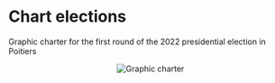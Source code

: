 # Chart elections

Graphic charter for the first round of the 2022 presidential election in Poitiers

<div align="center">
  <img src="https://i.ibb.co/vVBhCxh/chart-elections.png" alt="Graphic charter">
</div>
